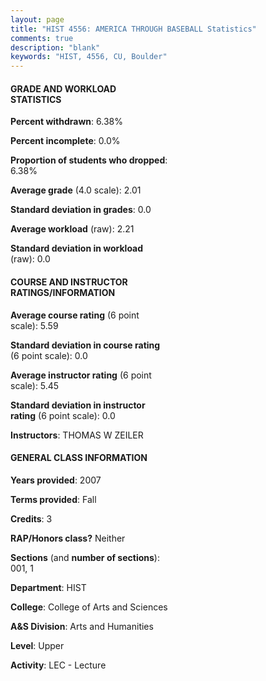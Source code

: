 ```yaml
---
layout: page
title: "HIST 4556: AMERICA THROUGH BASEBALL Statistics"
comments: true
description: "blank"
keywords: "HIST, 4556, CU, Boulder"
--- 
```

<head>
<script src="https://ajax.googleapis.com/ajax/libs/jquery/2.1.3/jquery.min.js"></script>
<script src="https://dl.dropboxusercontent.com/s/pc42nxpaw1ea4o9/highcharts.js?dl=0"></script>
<!-- <script src="../assets/js/highcharts.js"></script> -->
<style type="text/css">@font-face {
	font-family: "Bebas Neue";
	src: url(https://www.filehosting.org/file/details/544349/BebasNeue%20Regular.otf) format("opentype");
	}
	h1.Bebas { 
		font-family: "Bebas Neue", Verdana, Tahoma;
	}
</style>
</head>
<body>
	<div id="container" style="float: right; width: 45%; height: 88%; margin-left: 2.5%; margin-right: 2.5%;"></div>
	<script language="JavaScript">
		$(document).ready(function() {
		var chart = {type: 'column'};
		var title = {text: 'Grade Distribution'};
		var xAxis = {categories: ['A','B','C','D','F'],crosshair: true};
		var yAxis = {min: 0,title: {text: 'Percentage'}};
		var tooltip = {headerFormat: '<center><b><span style="font-size:20px">{point.key}</span></b></center>',
		               pointFormat: '<td style="padding:0"><b>{point.y:.1f}%</b></td>',
		               footerFormat: '</table>',shared: true,useHTML: true};
		var plotOptions = {column: {pointPadding: 0.0,borderWidth: 0}};  
		var credits = {enabled: false};var series= [{name: 'Percent',data: [9.09,29.55,34.09,11.36,15.91,]}];
		var json = {};
		json.chart = chart;
		json.title = title;
		json.tooltip = tooltip;
		json.xAxis = xAxis;
		json.yAxis = yAxis;  
		json.series = series;
		json.plotOptions = plotOptions;  
		json.credits = credits;
		$('#container').highcharts(json);
	});
	</script>
</body>
			   
#### GRADE AND WORKLOAD STATISTICS

**Percent withdrawn**: 6.38%

**Percent incomplete**: 0.0%

**Proportion of students who dropped**: 6.38%

**Average grade** (4.0 scale): 2.01

**Standard deviation in grades**: 0.0

**Average workload** (raw): 2.21

**Standard deviation in workload** (raw): 0.0

#### COURSE AND INSTRUCTOR RATINGS/INFORMATION

**Average course rating** (6 point scale): 5.59

**Standard deviation in course rating** (6 point scale): 0.0

**Average instructor rating** (6 point scale): 5.45

**Standard deviation in instructor rating** (6 point scale): 0.0

**Instructors**: THOMAS W ZEILER

#### GENERAL CLASS INFORMATION

**Years provided**: 2007

**Terms provided**: Fall

**Credits**: 3

**RAP/Honors class?** Neither

**Sections** (and **number of sections**): 001, 1

**Department**: HIST

**College**: College of Arts and Sciences

**A&S Division**: Arts and Humanities

**Level**: Upper

**Activity**: LEC - Lecture